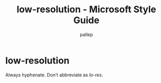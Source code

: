 ﻿---
title: low-resolution - Microsoft Style Guide
author: pallep
ms.author: pallep
ms.date: 1/19/2018
ms.topic: article
ms.prod: non-product-specific
---

# low-resolution

Always hyphenate. Don’t abbreviate as *lo-res*.
